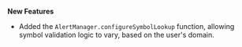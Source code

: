 **New Features**

* Added the `AlertManager.configureSymbolLookup` function, allowing symbol validation logic to vary, based on the user's domain.